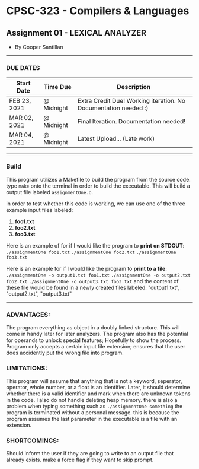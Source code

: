 # CPSC-323 - Compilers & Languages

## Assignment 01 - LEXICAL ANALYZER
- By Cooper Santillan

----------------

### DUE DATES
Start Date | Time Due | Description
---------- | -------- | -----------
FEB 23, 2021 | @ Midnight | Extra Credit Due! Working iteration. No Documentation needed :)
MAR 02, 2021 | @ Midnight | Final Iteration. Documentation needed!
MAR 04, 2021 | @ Midnight | Latest Upload... (Late work)

---------------

### Build
This program utilizes a Makefile to build the program from the source code.
type `make` onto the terminal in order to build the executable. This will build a output file labeled `assignmentOne.o`.

in order to test whether this code is working, we can use one of the three example input files labeled:
1. **foo1.txt**
2. **foo2.txt**
3. **foo3.txt**

Here is an example of for if I would like the program to __print on STDOUT__:
`./assignmentOne foo1.txt`
`./assignmentOne foo2.txt`
`./assignmentOne foo3.txt`

Here is an example for if I would like the program to __print to a file__:
`./assignmentOne -o output1.txt foo1.txt`
`./assignmentOne -o output2.txt foo2.txt`
`./assignmentOne -o output3.txt foo3.txt`
and the content of these file would be found in a newly created files labeled: "output1.txt", "output2.txt", "output3.txt"

---------------

### ADVANTAGES:
The program everything as object in a doubly linked structure. This will come in handy later for later analyzers. The program also has the potential for operands to unlock special features; Hopefully to show the process. Program only accepts a certain input file extension; ensures that the user does accidently put the wrong file into program.

### LIMITATIONS:
This program will assume that anything that is not a keyword, seperator, operator, whole number, or a float is an identifier. Later, it should determine whether there is a valid identifier and mark when there are unknown tokens in the code. I also do not handle deleting heap memory. there is also a problem when typing something such as `./assignmentOne something` the program is terminated without a personal message. this is because the program assumes the last parameter in the executable is a file with an extension.

### SHORTCOMINGS:
Should inform the user if they are going to write to an output file that already exists. make a force flag if they want to skip prompt.